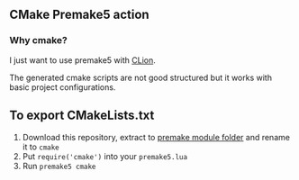 ## CMake Premake5 action

### Why cmake?

I just want to use premake5 with [CLion](https://www.jetbrains.com/clion/).


The generated cmake scripts are not good structured but it works with basic project configurations.

## To export CMakeLists.txt

1. Download this repository, extract to [premake module folder](https://github.com/premake/premake-core/wiki/Locating-Scripts) and rename it to `cmake`
2. Put `require('cmake')` into your `premake5.lua`
3. Run `premake5 cmake`

